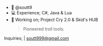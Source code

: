 - 🗿 @soutt9
- 💻 Experience; C#, Java & Lua
- 👑 Working on; Project Cry 2.0 & Skid's HUB
  > Pioneered troll tools.

Inquiries;
| soutt999@gmail.com
